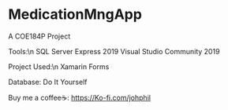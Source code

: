 # MedicationMngApp
A COE184P Project

Tools:\n
SQL Server Express 2019
Visual Studio Community 2019

Project Used:\n
Xamarin Forms

Database:
Do It Yourself

Buy me a coffee☕: https://Ko-fi.com/johphil

